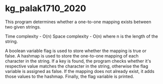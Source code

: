 # kg_palak1710_2020

This program determines whether a one-to-one mapping exists between two given strings.

Time complexity - O(n)
Space complexity - O(n)
where n is the length of the string.

A boolean variable flag is used to store whether the mapping is true or false. A hashmap is used to store the one-to-one mapping of each character in the string. If a key is found, the program checks whether it's respective value matches the character in the string, otherwise the flag variable is assigned as false. If the mapping does not already exist, it adds those values to the hashmap. Finally, the flag variable is printed.